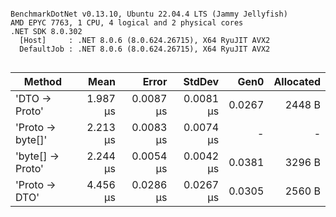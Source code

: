 ```

BenchmarkDotNet v0.13.10, Ubuntu 22.04.4 LTS (Jammy Jellyfish)
AMD EPYC 7763, 1 CPU, 4 logical and 2 physical cores
.NET SDK 8.0.302
  [Host]     : .NET 8.0.6 (8.0.624.26715), X64 RyuJIT AVX2
  DefaultJob : .NET 8.0.6 (8.0.624.26715), X64 RyuJIT AVX2


```
| Method           | Mean     | Error     | StdDev    | Gen0   | Allocated |
|----------------- |---------:|----------:|----------:|-------:|----------:|
| &#39;DTO → Proto&#39;    | 1.987 μs | 0.0087 μs | 0.0081 μs | 0.0267 |    2448 B |
| &#39;Proto → byte[]&#39; | 2.213 μs | 0.0083 μs | 0.0074 μs |      - |         - |
| &#39;byte[] → Proto&#39; | 2.244 μs | 0.0054 μs | 0.0042 μs | 0.0381 |    3296 B |
| &#39;Proto → DTO&#39;    | 4.456 μs | 0.0286 μs | 0.0267 μs | 0.0305 |    2560 B |
